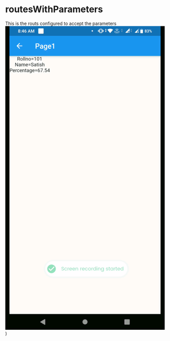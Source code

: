 # routesWithParameters
This is the routs configured to accept the parameters
![alt text](https://github.com/simpleflutter/routesWithParameters/blob/master/gifmaker_20200619084750.gif?raw=true))
